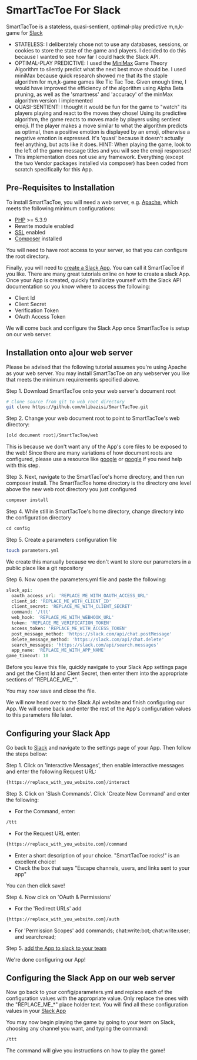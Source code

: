 SmartTacToe For Slack
=======================
SmartTacToe is a stateless, quasi-sentient, optimal-play predictive m,n,k-game for [Slack](https://slack.com)

- STATELESS: I deliberately chose not to use any databases, sessions, or cookies to store
  the state of the game and players. I decided to do this because I wanted to see how far I
  could hack the Slack API.
- OPTIMAL-PLAY PREDICTIVE: I used the [MiniMax](https://en.wikipedia.org/wiki/Minimax)
  Game Theory Algorithm to silently predict what the next best move should be. I used miniMax because quick
  research showed me that its the staple algorithm for m,n,k-game games like Tic Tac Toe.
  Given enough time, I would have improved the efficiency of the algorithm using Alpha Beta pruning, as well
  as the 'smartness' and 'accuracy' of the minMax algorithm version I implemented
- QUASI-SENTIENT: I thought it would be fun for the game to "watch" its players
  playing and react to the moves they chose! Using its predictive algorithm, the game reacts to moves made by
  players using sentient emoji. If the player makes a move similar to what the algorithm
  predicts as optimal, then a positive emotion is displayed by an emoji, otherwise a
  negative emotion is expressed. It's 'quasi' because it doesn't actually feel anything, but
  acts like it does.
  HINT: When playing the game, look to the left of the game message titles and you will see the emoji responses!
- This implementation does not use any framework. Everything (except the two Vendor packages installed via composer) has been
  coded from scratch specifically for this App.

## Pre-Requisites to Installation

To install SmartTacToe, you will need a web server, e.g. [Apache](https://httpd.apache.org/),
which meets the following minimum configurations:

- [PHP](http://php.net/) >= 5.3.9
- Rewrite module enabled
- [SSL](https://en.wikipedia.org/wiki/Transport_Layer_Security) enabled
- [Composer](https://getcomposer.org) installed

You will need to have root access to your server, so that you can configure the root directory.

Finally, you will need to [create a Slack App](https://api.slack.com/slack-apps). You can
call it SmartTacToe if you like. There are many great tutorials online on how to create a slack App. Once your
App is created, quickly familiarize yourself with the Slack API documentation
so you know where to access the following:

- Client Id
- Client Secret
- Verification Token
- OAuth Access Token

We will come back and configure the Slack App once SmartTacToe is setup on our web server.

## Installation onto a]our web server

Please be advised that the following tutorial assumes you're using Apache as your
web server. You may install SmartTacToe on any webserver you like that meets the
minimum requirements specified above.

Step 1. Download SmartTacToe onto your web server's document root

```bash
# Clone source from git to web root directory
git clone https://github.com/mlibazisi/SmartTacToe.git
```

Step 2. Change your web document root to point to SmartTacToe's web directory:
 ```bash
 [old document root]/SmartTacToe/web
 ```
This is because we don't want any of the App's core files to be exposed to the web! Since
there are many variations of how document roots are configured, please use a resource like
[google](http://google.com) or [google](http://stackoverflow.com/) if you need help with this step.

Step 3. Next, navigate to the SmartTacToe's home directory, and then
run composer install. The SmartTacToe home directory is the
directory one level above the new web root directory you just configured

```bash
composer install
```

Step 4. While still in SmartTacToe's home directory, change directory
into the configuration directory

```php
cd config
```

Step 5. Create a parameters configuration file

 ```bash
touch parameters.yml
 ```
We create this manually because we don't want to store our parameters in a public
place like a git repository

Step 6. Now open the parameters.yml file and paste the following:

```php
slack_api:
  oauth_access_url: 'REPLACE_ME_WITH_OAUTH_ACCESS_URL'
  client_id: 'REPLACE_ME_WITH_CLIENT_ID'
  client_secret: 'REPLACE_ME_WITH_CLIENT_SECRET'
  command: '/ttt'
  web_hook: 'REPLACE_ME_WITH_WEBHOOK_URL'
  token: 'REPLACE_ME_VERIFICATION_TOKEN'
  access_token: 'REPLACE_ME_WITH_ACCESS_TOKEN'
  post_message_method: 'https://slack.com/api/chat.postMessage'
  delete_message_method: 'https://slack.com/api/chat.delete'
  search_messages: 'https://slack.com/api/search.messages'
  app_name: 'REPLACE_ME_WITH_APP_NAME'
game_timeout: 10
```

Before you leave this file, quickly navigate to your Slack App settings page and get
the Client Id and Cient Secret, then enter them into the appropriate sections of "REPLACE_ME_*".

You may now save and close the file.

We will now head over to the Slack Api website and finish configuring our App. We will come back
and enter the rest of the App's configuration values to this parameters file later.

## Configuring your Slack App

Go back to [Slack](https://api.slack.com/) and navigate to the settings page of your App. Then follow
the steps bellow:

Step 1. Click on 'Interactive Messages', then enable interactive messages and enter the following Request URL:

 ```bash
{https://replace_with_you_website.com}/interact
 ```

Step 3. Click on 'Slash Commands'. Click 'Create New Command' and enter the following:

- For the Command, enter:
 ```bash
/ttt
 ```
- For the Request URL enter:

 ```bash
{https://replace_with_you_website.com}/command
 ```
- Enter a short description of your choice. "SmartTacToe rocks!" is an excellent choice!
- Check the box that says "Escape channels, users, and links sent to your app"

You can then click save!

Step 4. Now click on 'OAuth & Permissions'

- For the 'Redirect URLs' add

 ```bash
{https://replace_with_you_website.com}/auth
 ```

- For 'Permission Scopes' add commands; chat:write:bot; chat:write:user; and search:read;

Step 5. [add the App to slack to your team](https://get.slack.help/hc/en-us/articles/202035138-Add-an-app-to-your-team)

We're done configuring our App!

## Configuring the Slack App on our web server

Now go back to your config/parameters.yml and replace each of the configuration values with the appropriate value.
Only replace the ones with the "REPLACE_ME_*" place holder text. You will find all these
configuration values in your [Slack App](https://api.slack.com/apps)

You may now begin playing the game by going to your team on Slack, choosing any channel you want,
and typing the command:

 ```bash
/ttt
 ```

The command will give you instructions on how to play the game!
